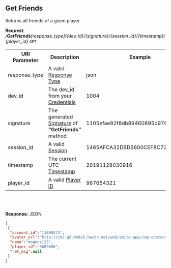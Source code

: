 
## Get Friends

Returns all friends of a given player.

**Request**: <i>/**GetFriends**[response_type]/{dev_id}/{signature}/{session_id}/{timestamp}/{player_id}</i> `GET`

<table>
	<tr>
		<th>URI Parameter</th>
		<th>Description</th>
		<th>Example</th>
	</tr>
	<tr>
		<td>response_type</td>
		<td>A valid <a href="./../api-parameter-details.md#response_type" title="Response Type">Response Type</a></td>
		<td>json</td>
	</tr>
	<tr>
		<td>dev_id</td>
		<td>The dev_id from your <a href="./../api-parameter-details.md#credentials" title="Credentials">Credentials</a></td>
		<td>1004</td>
	</tr>
	<tr>
		<td>signature</td>
		<td>The generated <a href="./../api-parameter-details.md#signature" title="Signature">Signature</a> of <b>“GetFriends”</b> method</td>
		<td>1105efae92f8db89460895d976292940</td>
	</tr>
	<tr>
		<td>session_id</td>
		<td>A valid <a href="https://github.com/apugh/realm-api-proposal/wiki/Getting-Started#sessions">Session</a></td>
		<td>1465AFCA32DBDB800CEF8C72F296C52C</td>
	</tr>
	<tr>
		<td>timestamp</td>
		<td>The current UTC <a href="./../api-parameter-details.md#timestamp" title="Timestamp">Timestamp</a></td>
		<td>20191128030916</td>
	</tr>
	<tr>
		<td>player_id</td>
		<td>A valid <a href="./../api-parameter-details.md#player-id" title="Player ID">Player ID</a></td>
		<td>987654321</td>
	</tr>
</table>
<br/><br/>

**Response**: JSON
```json
[
 {
  "account_id":"11890573",
  "avatar_url":"http://cds.q6u4m8x5.hwcdn.net/web/smite-app//wp-content/uploads/2016/10/Allied_Strong.png",
  "name":"mogens123",
  "player_id":"5689086",
  "ret_msg":null
 }
]
```
